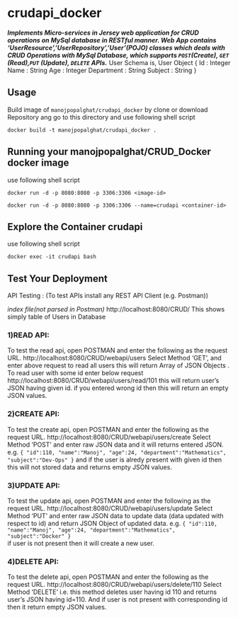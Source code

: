 # crudapi_docker
_**Implements Micro-services in Jersey web application for CRUD operations on MySql database in RESTful  manner.
Web App contains ‘UserResource’,’UserRepository’,’User’(POJO) classes which deals with CRUD Operations with MySql Database,
which supports `POST`(Create), `GET` (Read),`PUT` (Update), `DELETE` APIs.**_
User Schema is,
  User Object
  {
    Id : Integer
    Name : String
    Age : Integer
    Department : String
    Subject : String
  }

## Usage
Build image of `manojpopalghat/crudapi_docker` by clone or download Repository ang go to this directory
and use following shell script
```shell
docker build -t manojpopalghat/crudapi_docker .
```

## Running your manojpopalghat/CRUD_Docker docker image
use following shell script
```shell
docker run -d -p 8080:8080 -p 3306:3306 <image-id>
```
```shell
docker run -d -p 8080:8080 -p 3306:3306 --name=crudapi <container-id>
```
## Explore the Container crudapi
use following shell script
```shell
docker exec -it crudapi bash
```
## Test Your Deployment
API Testing : (To test APIs install any REST API Client (e.g. Postman))

_index file(not parsed in Postman)_
http://localhost:8080/CRUD/
This shows simply table of Users in Database

### 1)READ API:
To test the read api, open POSTMAN and enter the following as the request URL.
http://localhost:8080/CRUD/webapi/users
Select Method ‘GET’, and enter above request to read all users this will return Array of JSON Objects .
To read user with some id enter below request
http://localhost:8080/CRUD/webapi/users/read/101
this will return user’s JSON having given id.
if you entered wrong id then this will return an empty JSON values.


### 2)CREATE API:
To test the create api, open POSTMAN and enter the following as the request URL.
http://localhost:8080/CRUD/webapi/users/create
Select Method ‘POST’ and enter raw JSON data and it will returns entered JSON.
e.g.
 `{
    "id":110,
    "name":"Manoj",
    "age":24,
    "department":"Mathematics",
    "subject":"Dev-Ops"
  }`
and if the user is alredy present with given id then this will not stored data and returns empty JSON values.


### 3)UPDATE API:
To test the update api, open POSTMAN and enter the following as the request URL.
http://localhost:8080/CRUD/webapi/users/update
Select Method ‘PUT’ and enter raw JSON data to update data (data updated with respect to id)
and return JSON Object of updated data.
e.g.
 `{
    "id":110,
    "name":"Manoj",
    "age":24,
    "department":"Mathematics",
    "subject":"Docker"
  }`  
if user is not present then it will create a new user.


### 4)DELETE API:
To test the delete api, open POSTMAN and enter the following as the request URL.
http://localhost:8080/CRUD/webapi/users/delete/110
Select Method ‘DELETE’
i.e. this method deletes user having id 110 and returns user’s JSON having id=110.
And if user is not present with corresponding id then it return empty JSON values.
  
